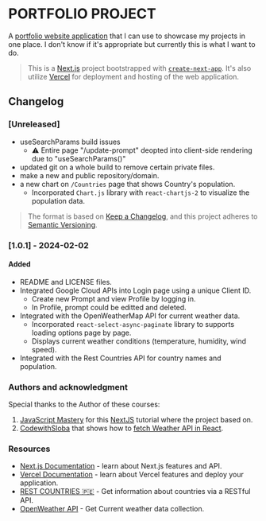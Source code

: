 # PORTFOLIO PROJECT

A [portfolio website application](https://promptopia-test.vercel.app/) that I can use to showcase my projects in one place. I don't know if it's appropriate but currently this is what I want to do.

>This is a [Next.js](https://nextjs.org/) project bootstrapped with [`create-next-app`](https://github.com/vercel/next.js/tree/canary/packages/create-next-app). It's also utilize [Vercel](https://vercel.com/) for deployment and hosting of the web application.

<!-- ctrl + shift + v -->

## Changelog

### [Unreleased]

- useSearchParams build issues
  - ⚠ Entire page "/update-prompt" deopted into client-side rendering due to "useSearchParams()"
- updated git on a whole build to remove certain private files.
- make a new and public repository/domain.
- a new chart on `/Countries` page that shows Country's population.
  - Incorporated `Chart.js` library with `react-chartjs-2` to visualize the population data.

<!-- - Implement Search
  - Search by prompt
  - Search by tag
  - Search by username

- Implement Click on tag

- Implement View other profiles

  - Create new dynamic [id] folder in profile
  - by fetching POST from different users -->

>The format is based on [Keep a Changelog](https://keepachangelog.com/en/1.0.0/),
and this project adheres to [Semantic Versioning](https://semver.org/spec/v2.0.0.html).

### [1.0.1] - 2024-02-02

#### Added

- README and LICENSE files.
- Integrated Google Cloud APIs into Login page using a unique Client ID.
  - Create new Prompt and view Profile by logging in.
  - In Profile, prompt could be editted and deleted.
- Integrated with the OpenWeatherMap API for current weather data.
  - Incorporated `react-select-async-paginate` library to supports loading options page by page.
  - Displays current weather conditions (temperature, humidity, wind speed).
- Integrated with the Rest Countries API for country names and population.

### Authors and acknowledgment

Special thanks to the Author of these courses:

1. [JavaScript Mastery](https://www.youtube.com/@javascriptmastery) for this [NextJS](https://youtu.be/wm5gMKuwSYk) tutorial where the project based on.
2. [CodewithSloba](https://www.youtube.com/channel/UCBu5ulO4d-d47lAVybpRTkw) that shows how to [fetch Weather API in React](https://youtu.be/Reny0cTTv24).

### Resources

- [Next.js Documentation](https://nextjs.org/docs) - learn about Next.js features and API.
- [Vercel Documentation](https://vercel.com/docs/getting-started-with-vercel) - learn about Vercel features and deploy your application.
- [REST COUNTRIES 🇵🇪](https://restcountries.com/) - Get information about countries via a RESTful API.
- [OpenWeather API](https://openweathermap.org/api) - Get Current weather data collection.

